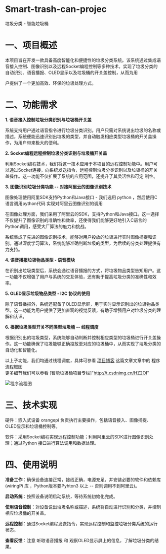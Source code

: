 # Smart-trash-can-projec
垃圾分类 - 智能垃圾桶




# 一、项目概述
  本项目旨在开发一款具备高度智能化和便捷性的垃圾分类系统。该系统通过集成语音接入控制、图像识别以及远程Socket编程控制等多种技术，实现了垃圾分类的自动识别、语音播报、OLED显示以及垃圾桶的开关盖控制，从而为用
  
  户提供了一个更加高效、环保的垃圾处理方式。

# 二、功能需求
__1. 语音接入控制垃圾分类识别与垃圾桶开关盖__

系统支持用户通过语音指令进行垃圾分类识别。用户只需对系统说出垃圾的名称或描述，系统便能迅速识别出垃圾的类型，并自动触发相应类型垃圾桶的开关盖操作，为用户带来极大的便利。  

__2. Socket编程远程控制垃圾分类识别与垃圾桶开关盖__

利用Socket编程技术，我们将这一技术应用于本项目的远程控制功能中。用户可以通过Socket连接，向系统发送指令，远程控制垃圾分类识别以及垃圾桶的开关盖操作。这一功能不仅扩展了系统的应用范围，还提升了其灵活性和可定 
 制性。  

__3. 图像识别垃圾分类功能 -- 对接阿里云的图像识别技术__

图像处理使用阿里SDK支持Python和Java接口 - 我们选用 python ，然后使用C语言调用python代码 实现对阿里云图像识别的调用

在图像处理方面，我们采用了阿里云的SDK，支持Python和Java接口。这一选择不仅提升了图像识别的准确性和效率，还使得我们能够更好地引入C语言的Python调用，感受大厂算法的魅力和挑战。

系统集成了先进的图像识别技术，能够对用户投放的垃圾进行实时图像捕捉和识别。通过深度学习算法，系统能够准确判断垃圾的类型，为后续的分类处理提供有力支持。

__4. 语音播报垃圾物品类型 - 语音模块__

在识别出垃圾类型后，系统会通过语音播报的方式，将垃圾物品类型告知用户。这一功能不仅增强了用户与系统的交互体验，还有助于提高垃圾分类的准确性和效率。

__5. OLED显示垃圾物品类型 - I2C 协议的使用__

除了语音播报外，系统还配备了OLED显示屏，用于实时显示识别出的垃圾物品类型。这一功能为用户提供了更加直观的视觉反馈，有助于增强用户对垃圾分类的理解和认识。

__6. 根据垃圾类型开关不同类型垃圾桶 -- 线程调度__

根据识别出的垃圾类型，系统能够自动判断并控制相应类型的垃圾桶进行开关盖操作。这一功能确保了垃圾能够正确投放至对应的垃圾桶中，从而实现了垃圾分类的自动化和智能化。

以上子功能，我们均通过线程调度，具体可参看  [项目博客]( https://blog.csdn.net/mx_jun/article/details/138231385) 这篇文章文章中的 程序流程框图  
更多细节我们可以参看 [智能垃圾桶项目专栏]"http://t.csdnimg.cn/HZ2OI" 

![程序流程图](https://github.com/mx3147215731/Smart-trash-can-projec.git/图解.png)





# 三、技术实现

硬件：嵌入式设备 orangepi 负责执行主要操作，包括语音接入、图像捕捉、OLED显示和垃圾桶控制等。

软件：采用Socket编程实现远程控制功能；利用阿里云的SDK进行图像识别处理；通过Python 接口进行算法调用和数据处理。

# 四、使用说明

__准备工作__：确保设备连接正常，接线正确，电源充足，并安装必要的软件和依赖库(wiringPi 库 ，Python版本要Pyhton3 以上 -- 否则调用不到阿里云)。

__启动系统__：按照设备说明启动系统，等待系统初始化完成。

__使用语音控制__：对设备说出垃圾名称或描述，系统将自动进行识别和分类，并控制相应垃圾桶的开关盖。

__远程控制__：通过Socket编程发送指令，实现远程控制和监控垃圾分类系统的运行状态。

__查看反馈__：注意  听取语音播报 和  观察OLED显示屏上的信息，了解垃圾分类的结果。




